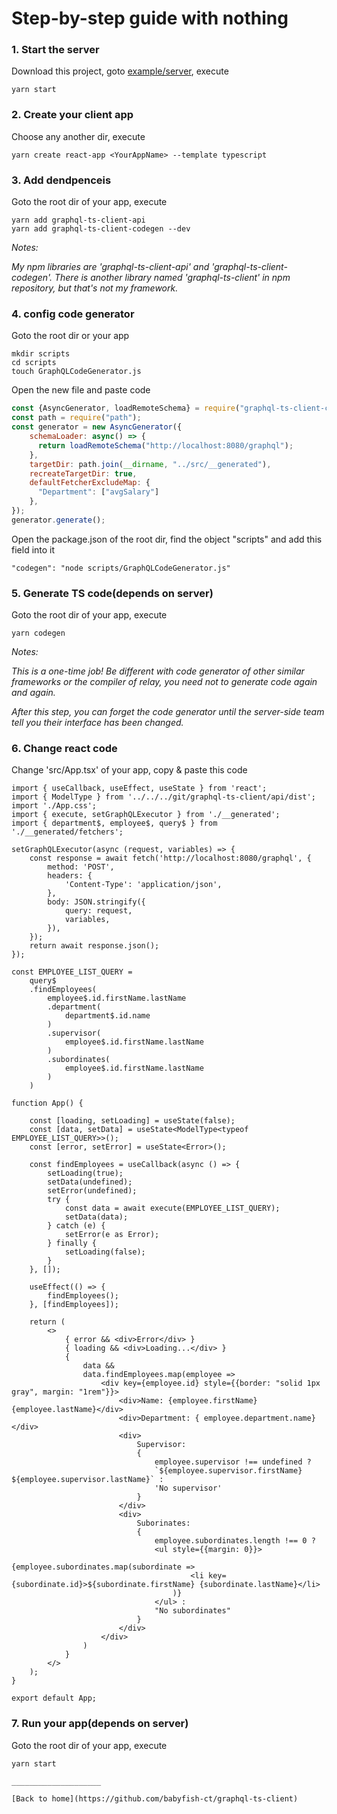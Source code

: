 # Step-by-step guide with nothing


### 1. Start the server

Download this project, goto [example/server](example/server), execute
```
yarn start
```

### 2. Create your client app

Choose any another dir, execute
```
yarn create react-app <YourAppName> --template typescript
```

### 3. Add dendpenceis

Goto the root dir of your app, execute
```
yarn add graphql-ts-client-api
yarn add graphql-ts-client-codegen --dev
``` 
*Notes:*

*My npm libraries are 'graphql-ts-client-api' and 'graphql-ts-client-codegen'. There is another library named 'graphql-ts-client' in npm repository, but that's not my framework.*

### 4. config code generator

Goto the root dir or your app
```
mkdir scripts
cd scripts
touch GraphQLCodeGenerator.js
``` 
Open the new file and paste code
```js
const {AsyncGenerator, loadRemoteSchema} = require("graphql-ts-client-codegen");
const path = require("path");
const generator = new AsyncGenerator({
    schemaLoader: async() => {
      return loadRemoteSchema("http://localhost:8080/graphql");
    },
    targetDir: path.join(__dirname, "../src/__generated"),
    recreateTargetDir: true,
    defaultFetcherExcludeMap: {
      "Department": ["avgSalary"]
    },
});
generator.generate();
```
Open the package.json of the root dir, find the object "scripts" and add this field into it
```
"codegen": "node scripts/GraphQLCodeGenerator.js"
```

### 5. Generate TS code(depends on server)

Goto the root dir of your app, execute

```
yarn codegen
``` 
*Notes:*

*This is a one-time job! Be different with code generator of other similar frameworks or the compiler of relay, you need not to generate code again and again.*

*After this step, you can forget the code generator until the server-side team tell you their interface has been changed.*

### 6. Change react code
Change 'src/App.tsx' of your app, copy & paste this code
```tsx
import { useCallback, useEffect, useState } from 'react';
import { ModelType } from '../../../git/graphql-ts-client/api/dist';
import './App.css';
import { execute, setGraphQLExecutor } from './__generated';
import { department$, employee$, query$ } from './__generated/fetchers';

setGraphQLExecutor(async (request, variables) => {
    const response = await fetch('http://localhost:8080/graphql', {
		method: 'POST',
		headers: {
			'Content-Type': 'application/json',
		},
		body: JSON.stringify({
			query: request,
			variables,
		}),
	});
	return await response.json();
});

const EMPLOYEE_LIST_QUERY =
    query$
    .findEmployees(
        employee$.id.firstName.lastName
        .department(
            department$.id.name
        )
        .supervisor(
            employee$.id.firstName.lastName
        )
        .subordinates(
            employee$.id.firstName.lastName
        )
    )

function App() {

    const [loading, setLoading] = useState(false);
    const [data, setData] = useState<ModelType<typeof EMPLOYEE_LIST_QUERY>>();
    const [error, setError] = useState<Error>();

    const findEmployees = useCallback(async () => {
        setLoading(true);
        setData(undefined);
        setError(undefined);
        try {
            const data = await execute(EMPLOYEE_LIST_QUERY);
            setData(data);
        } catch (e) {
            setError(e as Error);
        } finally {
            setLoading(false);
        }
    }, []);

    useEffect(() => {
        findEmployees();
    }, [findEmployees]);

    return (
        <>
            { error && <div>Error</div> }
            { loading && <div>Loading...</div> }
            {
                data &&
                data.findEmployees.map(employee => 
                    <div key={employee.id} style={{border: "solid 1px gray", margin: "1rem"}}>
                        <div>Name: {employee.firstName} {employee.lastName}</div>
                        <div>Department: { employee.department.name} </div>
                        <div>
                            Supervisor: 
                            { 
                                employee.supervisor !== undefined ? 
                                `${employee.supervisor.firstName} ${employee.supervisor.lastName}` : 
                                'No supervisor' 
                            }
                        </div>
                        <div>
                            Suborinates: 
                            {
                                employee.subordinates.length !== 0 ?
                                <ul style={{margin: 0}}>
                                    {employee.subordinates.map(subordinate => 
                                        <li key={subordinate.id}>${subordinate.firstName} {subordinate.lastName}</li>
                                    )}
                                </ul> :
                                "No subordinates"
                            }
                        </div>
                    </div>
                )
            }
        </>
    );
}

export default App;
```

### 7. Run your app(depends on server)

Goto the root dir of your app, execute 
```
yarn start

____________________

[Back to home](https://github.com/babyfish-ct/graphql-ts-client)

